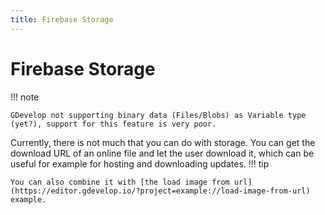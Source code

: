 ```yaml
---
title: Firebase Storage
---
```

# Firebase Storage

!!! note

    GDevelop not supporting binary data (Files/Blobs) as Variable type (yet?), support for this feature is very poor.

Currently, there is not much that you can do with storage.
You can get the download URL of an online file and let the user download it, which can be useful for example for hosting and downloading updates.
!!! tip

    You can also combine it with [the load image from url](https://editor.gdevelop.io/?project=example://load-image-from-url) example.